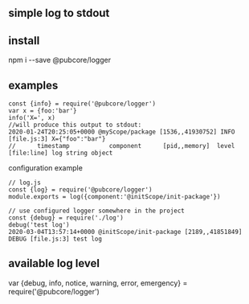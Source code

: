 ## simple log to stdout

## install
npm i --save @pubcore/logger

## examples
```
const {info} = require('@pubcore/logger')
var x = {foo:'bar'}
info('X=', x)
//will produce this output to stdout:
2020-01-24T20:25:05+0000 @myScope/package [1536,,41930752] INFO [file.js:3] X={"foo":"bar"}
//      timestamp           component      [pid,,memory]  level [file:line] log string object
```
configuration example
```
// log.js
const {log} = require('@pubcore/logger')
module.exports = log({component:'@initScope/init-package'})
```
```
// use configured logger somewhere in the project
const {debug} = require('./log')
debug('test log')
2020-03-04T13:57:14+0000 @initScope/init-package [2189,,41851849] DEBUG [file.js:3] test log
```


## available log level
var {debug, info, notice, warning, error, emergency} = require('@pubcore/logger')
